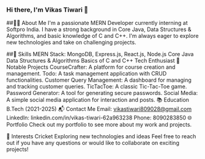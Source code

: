 ### Hi there, I'm Vikas Tiwari 👋
##👨‍💻 About Me
I'm a passionate MERN Developer currently interning at Softpro India. I have a strong background in Core Java, Data Structures & Algorithms, and basic knowledge of C and C++. I'm always eager to explore new technologies and take on challenging projects.

##🚀 Skills
MERN Stack: MongoDB, Express.js, React.js, Node.js
Core Java
Data Structures & Algorithms
Basics of C and C++
Tech Enthusiast
🌟 Notable Projects
CourseCrafter: A platform for course creation and management.
Todo: A task management application with CRUD functionalities.
Customer Query Management: A dashboard for managing and tracking customer queries.
TicTacToe: A classic Tic-Tac-Toe game.
Password Generator: A tool for generating secure passwords.
Social Media: A simple social media application for interaction and posts.
📚 Education
B.Tech (2021-2025)
📬 Contact Me
Email: vikastiwari809028@gmail.com
LinkedIn: linkedin.com/in/vikas-tiwari-62a963238
Phone: 8090283850
🌐 Portfolio
Check out my portfolio to see more about my work and projects.

🎯 Interests
Cricket
Exploring new technologies and ideas
Feel free to reach out if you have any questions or would like to collaborate on exciting projects!
